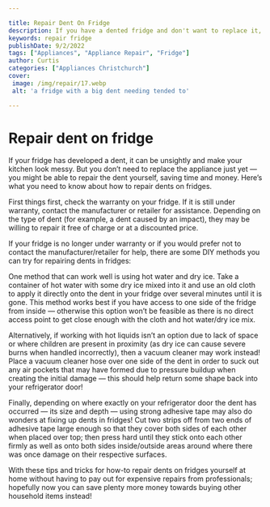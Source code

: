 ```yaml
---

title: Repair Dent On Fridge
description: If you have a dented fridge and don't want to replace it, this post will provide you with the steps to repair the dent yourself - so read on to find out more!
keywords: repair fridge
publishDate: 9/2/2022
tags: ["Appliances", "Appliance Repair", "Fridge"]
author: Curtis
categories: ["Appliances Christchurch"]
cover: 
 image: /img/repair/17.webp
 alt: 'a fridge with a big dent needing tended to'

---
```


# Repair dent on fridge

If your fridge has developed a dent, it can be unsightly and make your kitchen look messy. But you don’t need to replace the appliance just yet — you might be able to repair the dent yourself, saving time and money. Here’s what you need to know about how to repair dents on fridges. 

First things first, check the warranty on your fridge. If it is still under warranty, contact the manufacturer or retailer for assistance. Depending on the type of dent (for example, a dent caused by an impact), they may be willing to repair it free of charge or at a discounted price. 

If your fridge is no longer under warranty or if you would prefer not to contact the manufacturer/retailer for help, there are some DIY methods you can try for repairing dents in fridges: 

One method that can work well is using hot water and dry ice. Take a container of hot water with some dry ice mixed into it and use an old cloth to apply it directly onto the dent in your fridge over several minutes until it is gone. This method works best if you have access to one side of the fridge from inside — otherwise this option won’t be feasible as there is no direct access point to get close enough with the cloth and hot water/dry ice mix. 

Alternatively, if working with hot liquids isn’t an option due to lack of space or where children are present in proximity (as dry ice can cause severe burns when handled incorrectly), then a vacuum cleaner may work instead! Place a vacuum cleaner hose over one side of the dent in order to suck out any air pockets that may have formed due to pressure buildup when creating the initial damage — this should help return some shape back into your refrigerator door! 

Finally, depending on where exactly on your refrigerator door the dent has occurred — its size and depth — using strong adhesive tape may also do wonders at fixing up dents in fridges! Cut two strips off from two ends of adhesive tape large enough so that they cover both sides of each other when placed over top; then press hard until they stick onto each other firmly as well as onto both sides inside/outside areas around where there was once damage on their respective surfaces.  

With these tips and tricks for how-to repair dents on fridges yourself at home without having to pay out for expensive repairs from professionals; hopefully now you can save plenty more money towards buying other household items instead!